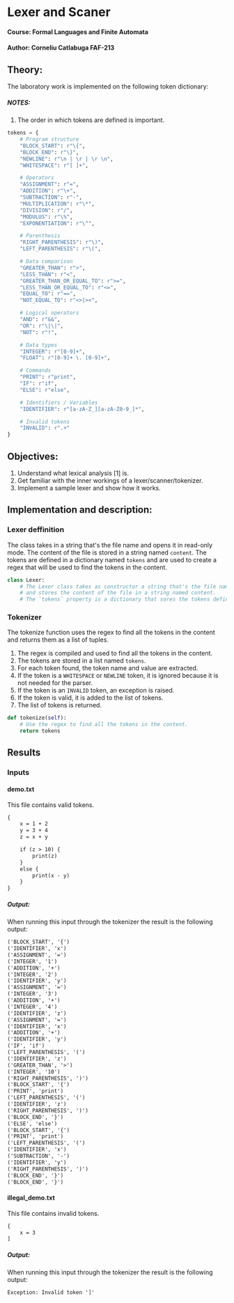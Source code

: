 # Lexer and Scaner
#### Course: Formal Languages and Finite Automata
#### Author: Corneliu Catlabuga FAF-213

## Theory:
The laboratory work is implemented on the following token dictionary:
##### NOTES: 
1. The order in which tokens are defined is important.

```py
tokens = {
    # Program structure
    "BLOCK_START": r"\{",
    "BLOCK_END": r"\}",
    "NEWLINE": r"\n | \r | \r \n",
    "WHITESPACE": r"[ ]+",

    # Operators
    "ASSIGNMENT": r"=",
    "ADDITION": r"\+",
    "SUBTRACTION": r"-",
    "MULTIPLICATION": r"\*",
    "DIVISION": r"/",
    "MODULUS": r"\%",
    "EXPONENTIATION": r"\^",

    # Parenthesis
    "RIGHT_PARENTHESIS": r"\)",
    "LEFT_PARENTHESIS": r"\(",

    # Data comparison
    "GREATER_THAN": r">",
    "LESS_THAN": r"<",
    "GREATER_THAN_OR_EQUAL_TO": r">=",
    "LESS_THAN_OR_EQUAL_TO": r"<=",
    "EQUAL_TO": r"==",
    "NOT_EQUAL_TO": r"<>|><",

    # Logical operators
    "AND": r"&&",
    "OR": r"\|\|",
    "NOT": r"!",

    # Data types
    "INTEGER": r"[0-9]+",
    "FLOAT": r"[0-9]+ \. [0-9]+",

    # Commands
    "PRINT": r"print",
    "IF": r"if",
    "ELSE": r"else",

    # Identifiers / Variables
    "IDENTIFIER": r"[a-zA-Z_][a-zA-Z0-9_]*",

    # Invalid tokens
    "INVALID": r".+"
}

```

## Objectives:
1. Understand what lexical analysis [1] is.
1. Get familiar with the inner workings of a lexer/scanner/tokenizer.
1. Implement a sample lexer and show how it works.


## Implementation and description:
### Lexer deffinition
The class takes in a string that's the file name and opens it in read-only mode. The content of the file is stored in a string named `content`. 
The tokens are defined in a dictionary named `tokens` and are used to create a regex that will be used to find the tokens in the content.
```py
class Lexer:
    # The Lexer class takes as constructor a string that's the file name
    # and stores the content of the file in a string named content.
    # The `tokens` property is a dictionary that sores the tokens defined in the Tokens.py file.
```

### Tokenizer
The tokenize function uses the regex to find all the tokens in the content and returns them as a list of tuples.
1. The regex is compiled and used to find all the tokens in the content.
1. The tokens are stored in a list named `tokens`.
1. For each token found, the token name and value are extracted.
1. If the token is a `WHITESPACE` or `NEWLINE` token, it is ignored because it is not needed for the parser.
1. If the token is an `INVALID` token, an exception is raised.
1. If the token is valid, it is added to the list of tokens.
1. The list of tokens is returned.

```py
def tokenize(self):
    # Use the regex to find all the tokens in the content.
    return tokens
```

## Results
### Inputs
#### demo.txt
This file contains valid tokens.
```txt
{
    x = 1 + 2
    y = 3 + 4
    z = x + y

    if (z > 10) {
        print(z)
    }
    else {
        print(x - y)
    }
}
```
##### Output:
When running this input through the tokenizer the result is the following output:
```txt
('BLOCK_START', '{')
('IDENTIFIER', 'x')
('ASSIGNMENT', '=')
('INTEGER', '1')
('ADDITION', '+')
('INTEGER', '2')
('IDENTIFIER', 'y')
('ASSIGNMENT', '=')
('INTEGER', '3')
('ADDITION', '+')
('INTEGER', '4')
('IDENTIFIER', 'z')
('ASSIGNMENT', '=')
('IDENTIFIER', 'x')
('ADDITION', '+')
('IDENTIFIER', 'y')
('IF', 'if')
('LEFT_PARENTHESIS', '(')
('IDENTIFIER', 'z')
('GREATER_THAN', '>')
('INTEGER', '10')
('RIGHT_PARENTHESIS', ')')
('BLOCK_START', '{')
('PRINT', 'print')
('LEFT_PARENTHESIS', '(')
('IDENTIFIER', 'z')
('RIGHT_PARENTHESIS', ')')
('BLOCK_END', '}')
('ELSE', 'else')
('BLOCK_START', '{')
('PRINT', 'print')
('LEFT_PARENTHESIS', '(')
('IDENTIFIER', 'x')
('SUBTRACTION', '-')
('IDENTIFIER', 'y')
('RIGHT_PARENTHESIS', ')')
('BLOCK_END', '}')
('BLOCK_END', '}')
```

#### illegal_demo.txt
This file contains invalid tokens.
```txt
{
    x = 3
]
```
##### Output:
When running this input through the tokenizer the result is the following output:
```txt
Exception: Invalid token ']'
```

